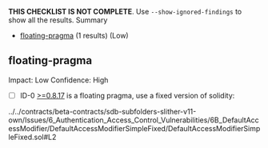 **THIS CHECKLIST IS NOT COMPLETE**. Use `--show-ignored-findings` to show all the results.
Summary
 - [floating-pragma](#floating-pragma) (1 results) (Low)
## floating-pragma
Impact: Low
Confidence: High
 - [ ] ID-0
[>=0.8.17](../../contracts/beta-contracts/sdb-subfolders-slither-v11-own/Issues/6_Authentication_Access_Control_Vulnerabilities/6B_DefaultAccessModifier/DefaultAccessModifierSimpleFixed/DefaultAccessModifierSimpleFixed.sol#L2) is a floating pragma, use a fixed version of solidity:

../../contracts/beta-contracts/sdb-subfolders-slither-v11-own/Issues/6_Authentication_Access_Control_Vulnerabilities/6B_DefaultAccessModifier/DefaultAccessModifierSimpleFixed/DefaultAccessModifierSimpleFixed.sol#L2


